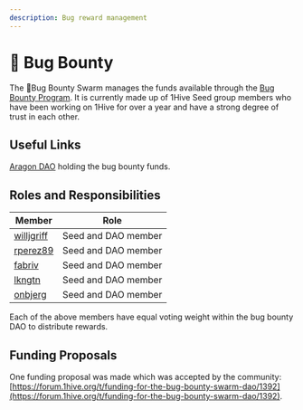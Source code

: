 ```yaml
---
description: Bug reward management
---
```


# 🐛 Bug Bounty

The 🐛Bug Bounty Swarm manages the funds available through the [Bug Bounty Program](broken-reference). It is currently made up of 1Hive Seed group members who have been working on 1Hive for over a year and have a strong degree of trust in each other.

## Useful Links&#x20;

&#x20;[Aragon DAO](https://aragon.1hive.org/#/1hivebounty/) holding the bug bounty funds.

## Roles and Responsibilities

| Member                                             | Role                |
| -------------------------------------------------- | ------------------- |
| [willjgriff](https://forum.1hive.org/u/willjgriff) | Seed and DAO member |
| [rperez89](https://forum.1hive.org/u/rperez89)     | Seed and DAO member |
| [fabriv](https://forum.1hive.org/u/fabriv)         | Seed and DAO member |
| [lkngtn](https://forum.1hive.org/u/lkngtn)         | Seed and DAO member |
| [onbjerg](https://forum.1hive.org/u/onbjerg)       | Seed and DAO member |

Each of the above members have equal voting weight within the bug bounty DAO to distribute rewards.

## Funding Proposals

One funding proposal was made which was accepted by the community: [https://forum.1hive.org/t/funding-for-the-bug-bounty-swarm-dao/1392](https://forum.1hive.org/t/funding-for-the-bug-bounty-swarm-dao/1392).
